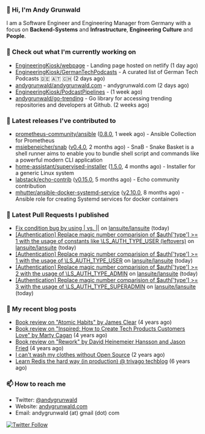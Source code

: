 ### 👋 Hi, I'm Andy Grunwald

I am a Software Engineer and Engineering Manager from Germany with a focus on **Backend-Systems** and **Infrastructure**, **Engineering Culture** and **People**.

### 👷 Check out what I'm currently working on


- [EngineeringKiosk/webpage](https://github.com/EngineeringKiosk/webpage) - Landing page hosted on netlify (1 day ago)
- [EngineeringKiosk/GermanTechPodcasts](https://github.com/EngineeringKiosk/GermanTechPodcasts) - A curated list of German Tech Podcasts 🇩🇪 🇦🇹 🇨🇭 (2 days ago)
- [andygrunwald/andygrunwald.com](https://github.com/andygrunwald/andygrunwald.com) - andygrunwald.com (2 days ago)
- [EngineeringKiosk/PodcastPipelines](https://github.com/EngineeringKiosk/PodcastPipelines) -  (1 week ago)
- [andygrunwald/go-trending](https://github.com/andygrunwald/go-trending) - Go library for accessing trending repositories and developers at Github. (2 weeks ago)

### 🔭 Latest releases I've contributed to


- [prometheus-community/ansible](https://github.com/prometheus-community/ansible) ([0.8.0](https://github.com/prometheus-community/ansible/releases/tag/0.8.0), 1 week ago) - Ansible Collection for Prometheus
- [msiebeneicher/snab](https://github.com/msiebeneicher/snab) ([v0.4.0](https://github.com/msiebeneicher/snab/releases/tag/v0.4.0), 2 months ago) - SnaB - Snake Basket is a shell runner aims to enable you to bundle shell script and commands like a powerful modern CLI application
- [home-assistant/supervised-installer](https://github.com/home-assistant/supervised-installer) ([1.5.0](https://github.com/home-assistant/supervised-installer/releases/tag/1.5.0), 4 months ago) - Installer for a generic Linux system
- [labstack/echo-contrib](https://github.com/labstack/echo-contrib) ([v0.15.0](https://github.com/labstack/echo-contrib/releases/tag/v0.15.0), 5 months ago) - Echo community contribution
- [mhutter/ansible-docker-systemd-service](https://github.com/mhutter/ansible-docker-systemd-service) ([v2.10.0](https://github.com/mhutter/ansible-docker-systemd-service/releases/tag/v2.10.0), 8 months ago) - Ansible role for creating Systemd services for docker containers

### 🔨 Latest Pull Requests I published


- [Fix condition bug by using | vs. ||](https://github.com/lansuite/lansuite/pull/793) on [lansuite/lansuite](https://github.com/lansuite/lansuite) (today)
- [[Authentication] Replace magic number comparision of $auth[&#39;type&#39;] &gt;= 1 with the usage of constants like \LS_AUTH_TYPE_USER (leftovers)](https://github.com/lansuite/lansuite/pull/792) on [lansuite/lansuite](https://github.com/lansuite/lansuite) (today)
- [[Authentication] Replace magic number comparision of $auth[&#39;type&#39;] &gt;= 1 with the usage of \LS_AUTH_TYPE_USER](https://github.com/lansuite/lansuite/pull/791) on [lansuite/lansuite](https://github.com/lansuite/lansuite) (today)
- [[Authentication] Replace magic number comparision of $auth[&#39;type&#39;] &gt;= 2 with the usage of \LS_AUTH_TYPE_ADMIN](https://github.com/lansuite/lansuite/pull/790) on [lansuite/lansuite](https://github.com/lansuite/lansuite) (today)
- [[Authentication] Replace magic number comparision of $auth[&#39;type&#39;] &gt;= 3 with the usage of \LS_AUTH_TYPE_SUPERADMIN](https://github.com/lansuite/lansuite/pull/789) on [lansuite/lansuite](https://github.com/lansuite/lansuite) (today)

### 📝 My recent blog posts


- [Book review on &#34;Atomic Habits&#34; by James Clear](https://andygrunwald.com/blog/book-review-on-atomic-habits-by-james-clear/) (4 years ago)
- [Book review on &#34;Inspired: How to Create Tech Products Customers Love&#34; by Marty Cagan](https://andygrunwald.com/blog/book-review-on-inspired-how-to-create-tech-products-customers-love-by-marty-cagan/) (4 years ago)
- [Book review on &#34;Rework&#34; by David Heinemeier Hansson and Jason Fried](https://andygrunwald.com/blog/book-review-on-rework-by-david-heinemeier-hansson-and-jason-fried/) (4 years ago)
- [I can&#39;t wash my clothes without Open Source](https://andygrunwald.com/blog/i-cant-wash-my-clothes-without-open-source/) (2 years ago)
- [Learn Redis the hard way (in production) @ trivago techblog](https://andygrunwald.com/blog/learn-redis-the-hard-way-in-production-trivago-techblog/) (6 years ago)

### 📫 How to reach me

- Twitter: [@andygrunwald](https://twitter.com/andygrunwald)
- Website: [andygrunwald.com](https://andygrunwald.com)
- Email: andygrunwald (at) gmail (dot) com

[![Twitter Follow](https://img.shields.io/twitter/follow/andygrunwald?label=Follow&style=social)](https://twitter.com/andygrunwald)
